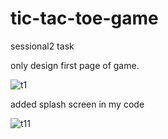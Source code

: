 # tic-tac-toe-game
sessional2 task


only design first page of game.

![t1](https://user-images.githubusercontent.com/79657243/117533263-455d4e80-b005-11eb-90f8-48fced6a746f.PNG)

  added splash screen in my code


![t11](https://user-images.githubusercontent.com/79657243/117540188-53bc6200-b027-11eb-8e27-c86d29c40581.png)


